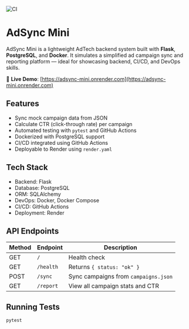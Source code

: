 ![CI](https://github.com/pranavkp71/adsync-mini/actions/workflows/ci.yml/badge.svg)


# AdSync Mini 

AdSync Mini is a lightweight AdTech backend system built with **Flask**, **PostgreSQL**, and **Docker**. It simulates a simplified ad campaign sync and reporting platform — ideal for showcasing backend, CI/CD, and DevOps skills.

🔗 **Live Demo**: [https://adsync-mini.onrender.com](https://adsync-mini.onrender.com)

## Features

-  Sync mock campaign data from JSON
-  Calculate CTR (click-through rate) per campaign
-  Automated testing with `pytest` and GitHub Actions
-  Dockerized with PostgreSQL support
-  CI/CD integrated using GitHub Actions
-  Deployable to Render using `render.yaml`

## Tech Stack

- Backend: Flask
- Database: PostgreSQL
- ORM: SQLAlchemy
- DevOps: Docker, Docker Compose
- CI/CD: GitHub Actions
- Deployment: Render

## API Endpoints

| Method | Endpoint     | Description                       |
|--------|--------------|-----------------------------------|
| GET    | `/`          | Health check                      |
| GET    | `/health`    | Returns `{ status: "ok" }`        |
| POST   | `/sync`      | Sync campaigns from `campaigns.json` |
| GET    | `/report`    | View all campaign stats and CTR   |

## Running Tests

```bash
pytest
